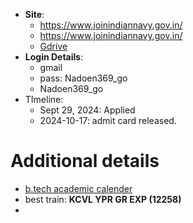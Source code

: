 - **Site**:
	- https://www.joinindiannavy.gov.in/
	- https://www.joinindiannavy.gov.in/
	- [Gdrive](https://drive.google.com/drive/u/0/folders/1DbhBy_9tavACn3-VfagqXp1pgbUJJOal)
- **Login Details**:
	- gmail
	- pass: Nadoen369_go
	- Nadoen369_go
- TImeline:
	- Sept 29, 2024: Applied
	- 2024-10-17: admit card released.


# Additional details

- [b.tech academic calender](https://drive.google.com/file/d/1FYN00QJ2H50mpSFeylwB6Bi_zxS70tCN/view?usp=drive_link)
- best train: **KCVL YPR GR EXP (12258)**
- 